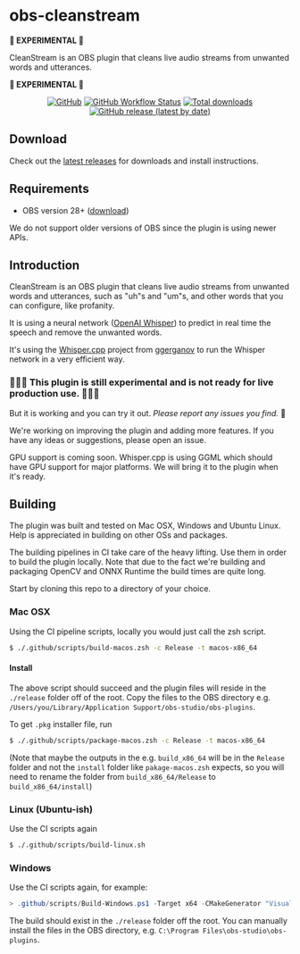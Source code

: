 # obs-cleanstream
**🚧 EXPERIMENTAL 🚧** 

CleanStream is an OBS plugin that cleans live audio streams from unwanted words and utterances. 

**🚧 EXPERIMENTAL 🚧**

<div align="center">

[![GitHub](https://img.shields.io/github/license/royshil/obs-cleanstream)](https://github.com/royshil/obs-cleanstream/blob/main/LICENSE)
[![GitHub Workflow Status](https://img.shields.io/github/actions/workflow/status/royshil/obs-cleanstream/main.yml)](https://github.com/royshil/obs-cleanstream/actions/workflows/main.yml)
[![Total downloads](https://img.shields.io/github/downloads/royshil/obs-cleanstream/total)](https://github.com/royshil/obs-cleanstream/releases)
[![GitHub release (latest by date)](https://img.shields.io/github/v/release/royshil/obs-cleanstream)](https://github.com/royshil/obs-cleanstream/releases)

</div>

## Download
Check out the [latest releases](https://github.com/royshil/obs-cleanstream/releases) for downloads and install instructions.

## Requirements
- OBS version 28+ ([download](https://obsproject.com/download))

We do not support older versions of OBS since the plugin is using newer APIs.

## Introduction
CleanStream is an OBS plugin that cleans live audio streams from unwanted words and utterances, such as "uh"s and "um"s, and other words that you can configure, like profanity.

It is using a neural network ([OpenAI Whisper](https://github.com/openai/whisper)) to predict in real time the speech and remove the unwanted words.

It's using the [Whisper.cpp](https://github.com/ggerganov/whisper.cpp) project from [ggerganov](https://github.com/ggerganov) to run the Whisper network in a very efficient way.

### 🚧🚧🚧 **This plugin is still experimental and is not ready for live production use.** 🚧🚧🚧

But it is working and you can try it out. *Please report any issues you find.* 🙏

We're working on improving the plugin and adding more features. If you have any ideas or suggestions, please open an issue.

GPU support is coming soon. Whisper.cpp is using GGML which should have GPU support for major platforms. We will bring it to the plugin when it's ready.

## Building

The plugin was built and tested on Mac OSX, Windows and Ubuntu Linux. Help is appreciated in building on other OSs and packages.

The building pipelines in CI take care of the heavy lifting. Use them in order to build the plugin locally. Note that due to the fact we're building and packaging OpenCV and ONNX Runtime the build times are quite long.

Start by cloning this repo to a directory of your choice.

### Mac OSX

Using the CI pipeline scripts, locally you would just call the zsh script.

```sh
$ ./.github/scripts/build-macos.zsh -c Release -t macos-x86_64
```

#### Install
The above script should succeed and the plugin files will reside in the `./release` folder off of the root. Copy the files to the OBS directory e.g. `/Users/you/Library/Application Support/obs-studio/obs-plugins`.

To get `.pkg` installer file, run
```sh
$ ./.github/scripts/package-macos.zsh -c Release -t macos-x86_64
```
(Note that maybe the outputs in the e.g. `build_x86_64` will be in the `Release` folder and not the `install` folder like `pakage-macos.zsh` expects, so you will need to rename the folder from `build_x86_64/Release` to `build_x86_64/install`)

### Linux (Ubuntu-ish)

Use the CI scripts again
```sh
$ ./.github/scripts/build-linux.sh
```

### Windows

Use the CI scripts again, for example:

```powershell
> .github/scripts/Build-Windows.ps1 -Target x64 -CMakeGenerator "Visual Studio 17 2022"
```

The build should exist in the `./release` folder off the root. You can manually install the files in the OBS directory, e.g. `C:\Program Files\obs-studio\obs-plugins`.

